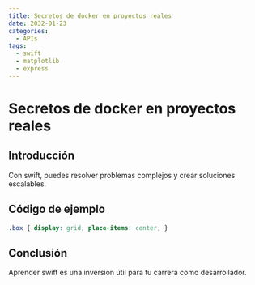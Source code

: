 ```yaml
---
title: Secretos de docker en proyectos reales
date: 2032-01-23
categories:
  - APIs
tags:
  - swift
  - matplotlib
  - express
---
```


# Secretos de docker en proyectos reales

## Introducción

Con swift, puedes resolver problemas complejos y crear soluciones escalables.

## Código de ejemplo

```css
.box { display: grid; place-items: center; }
```

## Conclusión

Aprender swift es una inversión útil para tu carrera como desarrollador.